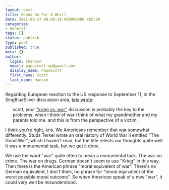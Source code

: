 ```yaml
---
layout: post
title: Gonna Go For A Whirl
date: 2001-09-27 09:09:18.000000000 +02:00
categories:
- General
tags: []
status: publish
type: post
published: true
meta: {}
author:
  login: shanson
  email: papascott-wp@gmail.com
  display_name: PapaScott
  first_name: Scott
  last_name: Hanson
---
```

<p>Regarding European reaction to the US response to September 11, in the SingBlueSilver discussion area, <a href="http://eleph.antville.org/">kris</a> <a href="http://singbluesilver.manilasites.com/discuss/msgReader$1230#1233">wrote</a>:</p>
<ul>scott, your <a href="http://shanson.editthispage.com/2001/09/17">"krieg vs. war"</a> discussion is probably the key to the problems. when i think of war i think of what my grandmother and my parents told me. and this is from the perspective of a victim.</ul>
<p>I think you're right, kris. We Americans remember that war somewhat differently. Studs Terkel wrote an oral history of World War II entitled "The Good War", which I haven't read, but the title relects our thoughts quite well. It was a monumental task, but we got it done.</p>
<p>We use the word "war" quite often to mean a monumental task. The war on crime. The war on drugs. German doesn't seem to use "Krieg" in this way. Then there is the American phrase "moral equivalent of war". There's no German equivalent, I don't think, no phrase for "moral equivalent of the worst possible moral outcome". So when American speak of a new "war", it could very well be misunderstood.</p>
